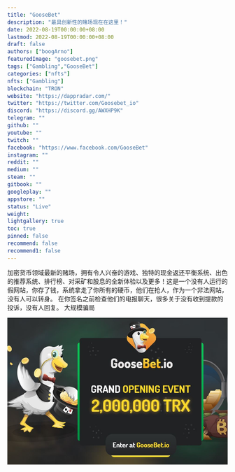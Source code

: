 ```yaml
---
title: "GooseBet"
description: "最具创新性的赌场现在在这里！"
date: 2022-08-19T00:00:00+08:00
lastmod: 2022-08-19T00:00:00+08:00
draft: false
authors: ["boogArno"]
featuredImage: "goosebet.png"
tags: ["Gambling","GooseBet"]
categories: ["nfts"]
nfts: ["Gambling"]
blockchain: "TRON"
website: "https://dappradar.com/"
twitter: "https://twitter.com/Goosebet_io"
discord: "https://discord.gg/AWXHP9K"
telegram: ""
github: ""
youtube: ""
twitch: ""
facebook: "https://www.facebook.com/GooseBet"
instagram: ""
reddit: ""
medium: ""
steam: ""
gitbook: ""
googleplay: ""
appstore: ""
status: "Live"
weight: 
lightgallery: true
toc: true
pinned: false
recommend: false
recommend1: false
---
```

加密货币领域最新的赌场，拥有令人兴奋的游戏、独特的现金返还平衡系统、出色的推荐系统、排行榜、对采矿和股息的全新体验以及更多！这是一个没有人运行的假网站，你存了钱，系统拿走了你所有的硬币，他们在抢人，作为一个非法网站，没有人可以转身。 在你签名之前检查他们的电报聊天，很多关于没有收到提款的投诉，没有人回复。 大规模骗局

![goosebet-dapp-gambling-tron-image1_d4eb8371af3b48c959c803790fc47eb7](goosebet-dapp-gambling-tron-image1_d4eb8371af3b48c959c803790fc47eb7.png)